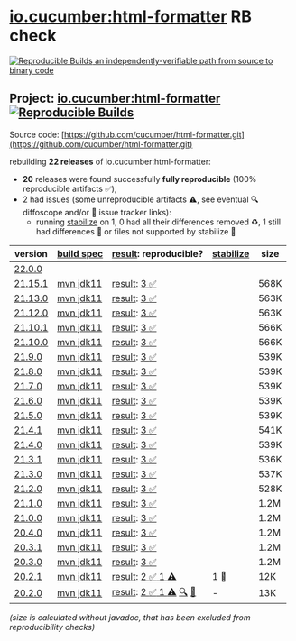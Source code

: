 [io.cucumber:html-formatter](https://central.sonatype.com/artifact/io.cucumber/html-formatter/versions) RB check
=======

[![Reproducible Builds](https://reproducible-builds.org/images/logos/rb.svg) an independently-verifiable path from source to binary code](https://reproducible-builds.org/)

## Project: [io.cucumber:html-formatter](https://central.sonatype.com/artifact/io.cucumber/html-formatter/versions) [![Reproducible Builds](https://img.shields.io/endpoint?url=https://raw.githubusercontent.com/jvm-repo-rebuild/reproducible-central/master/content/io/cucumber/html-formatter/badge.json)](https://github.com/jvm-repo-rebuild/reproducible-central/blob/master/content/io/cucumber/html-formatter/README.md)

Source code: [https://github.com/cucumber/html-formatter.git](https://github.com/cucumber/html-formatter.git)

rebuilding **22 releases** of io.cucumber:html-formatter:
- **20** releases were found successfully **fully reproducible** (100% reproducible artifacts :white_check_mark:),
- 2 had issues (some unreproducible artifacts :warning:, see eventual :mag: diffoscope and/or :memo: issue tracker links):
  - running [stabilize](doc/stabilize.md) on 1, 0 had all their differences removed :recycle:, 1 still had differences :rotating_light: or files not supported by stabilize :no_entry_sign:

| version | [build spec](/BUILDSPEC.md) | [result](https://reproducible-builds.org/docs/jvm/): reproducible? | [stabilize](https://github.com/google/oss-rebuild/blob/main/cmd/stabilize/README.md) | size |
| -- | --------- | ------ | ------ | -- |
| [22.0.0](https://central.sonatype.com/artifact/io.cucumber/html-formatter/22.0.0/pom) | | | |
| [21.15.1](https://central.sonatype.com/artifact/io.cucumber/html-formatter/21.15.1/pom) | [mvn jdk11](html-formatter-21.15.1.buildspec) | [result](html-formatter-21.15.1.buildinfo): [3 :white_check_mark: ](html-formatter-21.15.1.buildcompare) | | 568K |
| [21.13.0](https://central.sonatype.com/artifact/io.cucumber/html-formatter/21.13.0/pom) | [mvn jdk11](html-formatter-21.13.0.buildspec) | [result](html-formatter-21.13.0.buildinfo): [3 :white_check_mark: ](html-formatter-21.13.0.buildcompare) | | 563K |
| [21.12.0](https://central.sonatype.com/artifact/io.cucumber/html-formatter/21.12.0/pom) | [mvn jdk11](html-formatter-21.12.0.buildspec) | [result](html-formatter-21.12.0.buildinfo): [3 :white_check_mark: ](html-formatter-21.12.0.buildcompare) | | 563K |
| [21.10.1](https://central.sonatype.com/artifact/io.cucumber/html-formatter/21.10.1/pom) | [mvn jdk11](html-formatter-21.10.1.buildspec) | [result](html-formatter-21.10.1.buildinfo): [3 :white_check_mark: ](html-formatter-21.10.1.buildcompare) | | 566K |
| [21.10.0](https://central.sonatype.com/artifact/io.cucumber/html-formatter/21.10.0/pom) | [mvn jdk11](html-formatter-21.10.0.buildspec) | [result](html-formatter-21.10.0.buildinfo): [3 :white_check_mark: ](html-formatter-21.10.0.buildcompare) | | 566K |
| [21.9.0](https://central.sonatype.com/artifact/io.cucumber/html-formatter/21.9.0/pom) | [mvn jdk11](html-formatter-21.9.0.buildspec) | [result](html-formatter-21.9.0.buildinfo): [3 :white_check_mark: ](html-formatter-21.9.0.buildcompare) | | 539K |
| [21.8.0](https://central.sonatype.com/artifact/io.cucumber/html-formatter/21.8.0/pom) | [mvn jdk11](html-formatter-21.8.0.buildspec) | [result](html-formatter-21.8.0.buildinfo): [3 :white_check_mark: ](html-formatter-21.8.0.buildcompare) | | 539K |
| [21.7.0](https://central.sonatype.com/artifact/io.cucumber/html-formatter/21.7.0/pom) | [mvn jdk11](html-formatter-21.7.0.buildspec) | [result](html-formatter-21.7.0.buildinfo): [3 :white_check_mark: ](html-formatter-21.7.0.buildcompare) | | 539K |
| [21.6.0](https://central.sonatype.com/artifact/io.cucumber/html-formatter/21.6.0/pom) | [mvn jdk11](html-formatter-21.6.0.buildspec) | [result](html-formatter-21.6.0.buildinfo): [3 :white_check_mark: ](html-formatter-21.6.0.buildcompare) | | 539K |
| [21.5.0](https://central.sonatype.com/artifact/io.cucumber/html-formatter/21.5.0/pom) | [mvn jdk11](html-formatter-21.5.0.buildspec) | [result](html-formatter-21.5.0.buildinfo): [3 :white_check_mark: ](html-formatter-21.5.0.buildcompare) | | 539K |
| [21.4.1](https://central.sonatype.com/artifact/io.cucumber/html-formatter/21.4.1/pom) | [mvn jdk11](html-formatter-21.4.1.buildspec) | [result](html-formatter-21.4.1.buildinfo): [3 :white_check_mark: ](html-formatter-21.4.1.buildcompare) | | 541K |
| [21.4.0](https://central.sonatype.com/artifact/io.cucumber/html-formatter/21.4.0/pom) | [mvn jdk11](html-formatter-21.4.0.buildspec) | [result](html-formatter-21.4.0.buildinfo): [3 :white_check_mark: ](html-formatter-21.4.0.buildcompare) | | 539K |
| [21.3.1](https://central.sonatype.com/artifact/io.cucumber/html-formatter/21.3.1/pom) | [mvn jdk11](html-formatter-21.3.1.buildspec) | [result](html-formatter-21.3.1.buildinfo): [3 :white_check_mark: ](html-formatter-21.3.1.buildcompare) | | 536K |
| [21.3.0](https://central.sonatype.com/artifact/io.cucumber/html-formatter/21.3.0/pom) | [mvn jdk11](html-formatter-21.3.0.buildspec) | [result](html-formatter-21.3.0.buildinfo): [3 :white_check_mark: ](html-formatter-21.3.0.buildcompare) | | 537K |
| [21.2.0](https://central.sonatype.com/artifact/io.cucumber/html-formatter/21.2.0/pom) | [mvn jdk11](html-formatter-21.2.0.buildspec) | [result](html-formatter-21.2.0.buildinfo): [3 :white_check_mark: ](html-formatter-21.2.0.buildcompare) | | 528K |
| [21.1.0](https://central.sonatype.com/artifact/io.cucumber/html-formatter/21.1.0/pom) | [mvn jdk11](html-formatter-21.1.0.buildspec) | [result](html-formatter-21.1.0.buildinfo): [3 :white_check_mark: ](html-formatter-21.1.0.buildcompare) | | 1.2M |
| [21.0.0](https://central.sonatype.com/artifact/io.cucumber/html-formatter/21.0.0/pom) | [mvn jdk11](html-formatter-21.0.0.buildspec) | [result](html-formatter-21.0.0.buildinfo): [3 :white_check_mark: ](html-formatter-21.0.0.buildcompare) | | 1.2M |
| [20.4.0](https://central.sonatype.com/artifact/io.cucumber/html-formatter/20.4.0/pom) | [mvn jdk11](html-formatter-20.4.0.buildspec) | [result](html-formatter-20.4.0.buildinfo): [3 :white_check_mark: ](html-formatter-20.4.0.buildcompare) | | 1.2M |
| [20.3.1](https://central.sonatype.com/artifact/io.cucumber/html-formatter/20.3.1/pom) | [mvn jdk11](html-formatter-20.3.1.buildspec) | [result](html-formatter-20.3.1.buildinfo): [3 :white_check_mark: ](html-formatter-20.3.1.buildcompare) | | 1.2M |
| [20.3.0](https://central.sonatype.com/artifact/io.cucumber/html-formatter/20.3.0/pom) | [mvn jdk11](html-formatter-20.3.0.buildspec) | [result](html-formatter-20.3.0.buildinfo): [3 :white_check_mark: ](html-formatter-20.3.0.buildcompare) | | 1.2M |
| [20.2.1](https://central.sonatype.com/artifact/io.cucumber/html-formatter/20.2.1/pom) | [mvn jdk11](html-formatter-20.2.1.buildspec) | [result](html-formatter-20.2.1.buildinfo): [2 :white_check_mark:  1 :warning:](html-formatter-20.2.1.buildcompare) | 1 :no_entry_sign: | 12K |
| [20.2.0](https://central.sonatype.com/artifact/io.cucumber/html-formatter/20.2.0/pom) | [mvn jdk11](html-formatter-20.2.0.buildspec) | [result](html-formatter-20.2.0.buildinfo): [2 :white_check_mark:  1 :warning:](html-formatter-20.2.0.buildcompare) [:mag:](html-formatter-20.2.0.diffoscope) [:memo:](https://github.com/cucumber/html-formatter/issues/207) | - | 13K |

<i>(size is calculated without javadoc, that has been excluded from reproducibility checks)</i>

